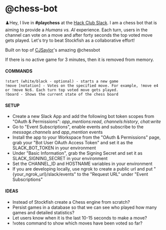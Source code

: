 # @chess-bot

♟️Hey, I live in __#playchess__ at the [Hack Club Slack](https://slack.hackclub.com). I am a chess bot that is aiming to provide a _Humans vs. AI_ experience. Each turn, users in the channel can vote on a move and after forty seconds the top voted move gets played. Let's try to beat Stockfish as a collaborative effort!

Built on top of [CJSaylor](https://github.com/cjsaylor/chessbot)'s amazing @chessbot

If there is no active game for 3 minutes, then it is removed from memory.

#### COMMANDS
```
!start (white/black - optional) - starts a new game
!move [notation] - Votes on the specified move. For example, !move e4 or !move Nc6. Each turn top voted move gets played.
!board - Shows the current state of the chess board
```

#### SETUP
- Create a new Slack App and add the following bot token scopes from "OAuth & Permissions": *app_mentions:read*, *channels:history*, *chat:write*
- Go to "Event Subscriptions", enable events and subscribe to the *message.channels* and *app_mention* events
- Install the app to your Workspace from the "OAuth & Permissions" page, grab your "Bot User OAuth Access Token" and set it as the SLACK_BOT_TOKEN in your environment
- Under "Basic Information", grab the Signing Secret and set it as SLACK_SIGNING_SECRET in your environment
- Set the CHANNEL_ID and HOSTNAME variables in your environment
- If you are developing locally, use ngrok to create a public url and put "{your_ngrok_url}/slack/events" to the "Request URL" under "Event Subscriptions"

#### IDEAS
- Instead of Stockfish create a Chess engine from scratch?
- Persist games in a database so that we can see who played how many games and detailed statistics?
- Let users know when it is the last 10-15 seconds to make a move?
- !votes command to show which moves have been voted so far?